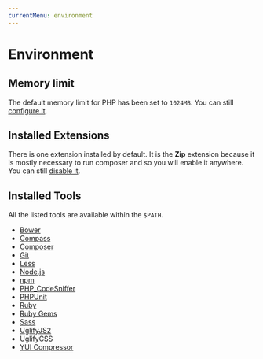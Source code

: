 ```yaml
---
currentMenu: environment
---
```


# Environment

## Memory limit

The default memory limit for PHP has been set to `1024MB`.
You can still [configure it](configuration.md#set-memory-limit).

## Installed Extensions

There is one extension installed by default. It is the **Zip** extension because it is mostly necessary to run composer
and so you will enable it anywhere. You can still [disable it](configuration.md#disable-zip-extension).

## Installed Tools

All the listed tools are available within the `$PATH`.

 - [Bower](http://bower.io/)
 - [Compass](http://compass-style.org/)
 - [Composer](https://getcomposer.org/)
 - [Git](https://git-scm.com/)
 - [Less](http://lesscss.org/)
 - [Node.js](https://nodejs.org/)
 - [npm](https://www.npmjs.com/)
 - [PHP_CodeSniffer](https://github.com/squizlabs/PHP_CodeSniffer)
 - [PHPUnit](https://phpunit.de/)
 - [Ruby](https://www.ruby-lang.org/)
 - [Ruby Gems](https://rubygems.org/)
 - [Sass](http://sass-lang.com/)
 - [UglifyJS2](https://github.com/mishoo/UglifyJS2)
 - [UglifyCSS](https://github.com/fmarcia/UglifyCSS)
 - [YUI Compressor](https://github.com/yui/yuicompressor)
